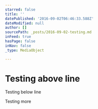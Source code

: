 ```yaml
---
starred: false
title: ''
datePublished: '2016-09-02T06:46:33.588Z'
dateModified: null
author: []
sourcePath: _posts/2016-09-02-testing.md
inFeed: true
hasPage: false
inNav: false
_type: MediaObject

---
```

# Testing above line

Testing below line

Testing more